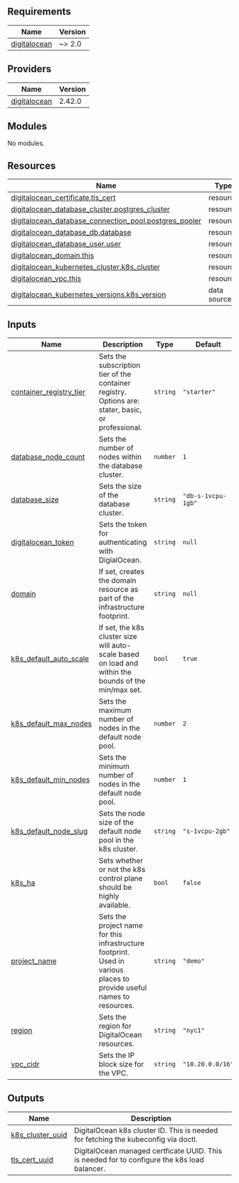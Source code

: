 <!-- BEGIN_TF_DOCS -->
## Requirements

| Name | Version |
|------|---------|
| <a name="requirement_digitalocean"></a> [digitalocean](#requirement\_digitalocean) | ~> 2.0 |

## Providers

| Name | Version |
|------|---------|
| <a name="provider_digitalocean"></a> [digitalocean](#provider\_digitalocean) | 2.42.0 |

## Modules

No modules.

## Resources

| Name | Type |
|------|------|
| [digitalocean_certificate.tls_cert](https://registry.terraform.io/providers/digitalocean/digitalocean/latest/docs/resources/certificate) | resource |
| [digitalocean_database_cluster.postgres_cluster](https://registry.terraform.io/providers/digitalocean/digitalocean/latest/docs/resources/database_cluster) | resource |
| [digitalocean_database_connection_pool.postgres_pooler](https://registry.terraform.io/providers/digitalocean/digitalocean/latest/docs/resources/database_connection_pool) | resource |
| [digitalocean_database_db.database](https://registry.terraform.io/providers/digitalocean/digitalocean/latest/docs/resources/database_db) | resource |
| [digitalocean_database_user.user](https://registry.terraform.io/providers/digitalocean/digitalocean/latest/docs/resources/database_user) | resource |
| [digitalocean_domain.this](https://registry.terraform.io/providers/digitalocean/digitalocean/latest/docs/resources/domain) | resource |
| [digitalocean_kubernetes_cluster.k8s_cluster](https://registry.terraform.io/providers/digitalocean/digitalocean/latest/docs/resources/kubernetes_cluster) | resource |
| [digitalocean_vpc.this](https://registry.terraform.io/providers/digitalocean/digitalocean/latest/docs/resources/vpc) | resource |
| [digitalocean_kubernetes_versions.k8s_version](https://registry.terraform.io/providers/digitalocean/digitalocean/latest/docs/data-sources/kubernetes_versions) | data source |

## Inputs

| Name | Description | Type | Default | Required |
|------|-------------|------|---------|:--------:|
| <a name="input_container_registry_tier"></a> [container\_registry\_tier](#input\_container\_registry\_tier) | Sets the subscription tier of the container registry. Options are: stater, basic, or professional. | `string` | `"starter"` | no |
| <a name="input_database_node_count"></a> [database\_node\_count](#input\_database\_node\_count) | Sets the number of nodes within the database cluster. | `number` | `1` | no |
| <a name="input_database_size"></a> [database\_size](#input\_database\_size) | Sets the size of the database cluster. | `string` | `"db-s-1vcpu-1gb"` | no |
| <a name="input_digitalocean_token"></a> [digitalocean\_token](#input\_digitalocean\_token) | Sets the token for authenticating with DigialOcean. | `string` | `null` | no |
| <a name="input_domain"></a> [domain](#input\_domain) | If set, creates the domain resource as part of the infrastructure footprint. | `string` | `null` | no |
| <a name="input_k8s_default_auto_scale"></a> [k8s\_default\_auto\_scale](#input\_k8s\_default\_auto\_scale) | If set, the k8s cluster size will auto-scale based on load and within the bounds of the min/max set. | `bool` | `true` | no |
| <a name="input_k8s_default_max_nodes"></a> [k8s\_default\_max\_nodes](#input\_k8s\_default\_max\_nodes) | Sets the maximum number of nodes in the default node pool. | `number` | `2` | no |
| <a name="input_k8s_default_min_nodes"></a> [k8s\_default\_min\_nodes](#input\_k8s\_default\_min\_nodes) | Sets the minimum number of nodes in the default node pool. | `number` | `1` | no |
| <a name="input_k8s_default_node_slug"></a> [k8s\_default\_node\_slug](#input\_k8s\_default\_node\_slug) | Sets the node size of the default node pool in the k8s cluster. | `string` | `"s-1vcpu-2gb"` | no |
| <a name="input_k8s_ha"></a> [k8s\_ha](#input\_k8s\_ha) | Sets whether or not the k8s control plane should be highly available. | `bool` | `false` | no |
| <a name="input_project_name"></a> [project\_name](#input\_project\_name) | Sets the project name for this infrastructure footprint. Used in various places to provide useful names to resources. | `string` | `"demo"` | no |
| <a name="input_region"></a> [region](#input\_region) | Sets the region for DigitalOcean resources. | `string` | `"nyc1"` | no |
| <a name="input_vpc_cidr"></a> [vpc\_cidr](#input\_vpc\_cidr) | Sets the IP block size for the VPC. | `string` | `"10.20.0.0/16"` | no |

## Outputs

| Name | Description |
|------|-------------|
| <a name="output_k8s_cluster_uuid"></a> [k8s\_cluster\_uuid](#output\_k8s\_cluster\_uuid) | DigitalOcean k8s cluster ID. This is needed for fetching the kubeconfig via doctl. |
| <a name="output_tls_cert_uuid"></a> [tls\_cert\_uuid](#output\_tls\_cert\_uuid) | DigitalOcean managed certficate UUID. This is needed for to configure the k8s load balancer. |
<!-- END_TF_DOCS -->